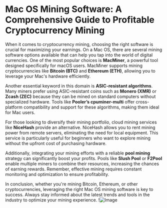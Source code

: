# Mac OS Mining Software: A Comprehensive Guide to Profitable Cryptocurrency Mining

When it comes to cryptocurrency mining, choosing the right software is crucial for maximizing your earnings. On a Mac OS, there are several mining software options available that can help you tap into the world of digital currencies. One of the most popular choices is **MacMiner**, a powerful tool designed specifically for macOS users. MacMiner supports mining cryptocurrencies like **Bitcoin (BTC)** and **Ethereum (ETH)**, allowing you to leverage your Mac's hardware efficiently.

Another essential keyword in this domain is **ASIC-resistant algorithms**. Many miners prefer using ASIC-resistant coins such as **Monero (XMR)** or **Zcash (ZEC)** because they can be mined on standard computers without specialized hardware. Tools like **Pooler’s cpuminer-multi** offer cross-platform compatibility and support for these algorithms, making them ideal for Mac users.

For those looking to diversify their mining portfolio, cloud mining services like **NiceHash** provide an alternative. NiceHash allows you to rent mining power from remote servers, eliminating the need for local equipment. This service is particularly useful for beginners who want to explore mining without the upfront cost of purchasing hardware.

Additionally, integrating your mining efforts with a reliable **pool mining** strategy can significantly boost your profits. Pools like **Slush Pool** or **F2Pool** enable multiple miners to combine their resources, increasing the chances of earning rewards. Remember, effective mining requires constant monitoring and optimization to ensure profitability.

In conclusion, whether you're mining Bitcoin, Ethereum, or other cryptocurrencies, leveraging the right Mac OS mining software is key to success. Always stay informed about the latest trends and tools in the industry to optimize your mining experience. !![Image](https://github.com/user-attachments/assets/590b50a7-4459-4e76-8a31-559aed223621)
